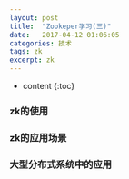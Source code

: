 ```yaml
---
layout: post
title:  "Zookeper学习(三)"
date:   2017-04-12 01:06:05
categories: 技术
tags: zk
excerpt: zk
---
```



* content
{:toc}

### zk的使用


### zk的应用场景

### 大型分布式系统中的应用
